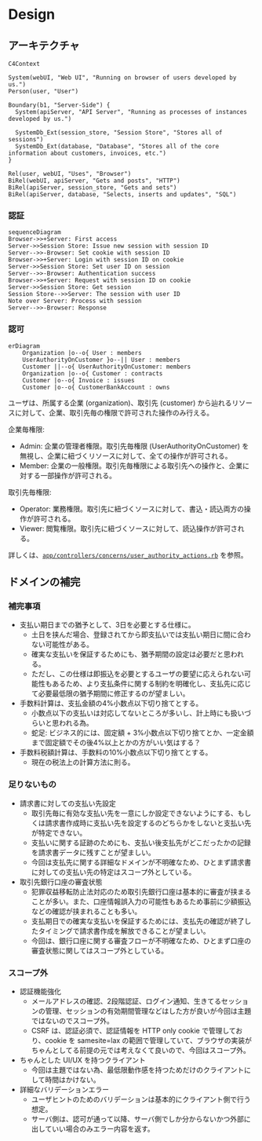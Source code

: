 # Design

## アーキテクチャ

```mermaid
C4Context

System(webUI, "Web UI", "Running on browser of users developed by us.")
Person(user, "User")

Boundary(b1, "Server-Side") {
  System(apiServer, "API Server", "Running as processes of instances developed by us.")

  SystemDb_Ext(session_store, "Session Store", "Stores all of sessions")
  SystemDb_Ext(database, "Database", "Stores all of the core information about customers, invoices, etc.")
}

Rel(user, webUI, "Uses", "Browser")
BiRel(webUI, apiServer, "Gets and posts", "HTTP")
BiRel(apiServer, session_store, "Gets and sets")
BiRel(apiServer, database, "Selects, inserts and updates", "SQL")
```

### 認証

```mermaid
sequenceDiagram
Browser->>+Server: First access
Server->>Session Store: Issue new session with session ID
Server-->>-Browser: Set cookie with session ID
Browser->>+Server: Login with session ID on cookie
Server->>Session Store: Set user ID on session
Server-->>-Browser: Authentication success
Browser->>+Server: Request with session ID on cookie
Server->>Session Store: Get session
Session Store-->>Server: The session with user ID
Note over Server: Process with session
Server-->>-Browser: Response
```

### 認可

```mermaid
erDiagram
    Organization |o--o{ User : members
    UserAuthorityOnCustomer }o--|| User : members
    Customer ||--o{ UserAuthorityOnCustomer: members
    Organization |o--o{ Customer : contracts
    Customer |o--o{ Invoice : issues
    Customer |o--o{ CustomerBankAccount : owns
```

ユーザは、所属する企業 (organization)、取引先 (customer) から辿れるリソースに対して、企業、取引先毎の権限で許可された操作のみ行える。

企業毎権限:

* Admin: 企業の管理者権限。取引先毎権限 (UserAuthorityOnCustomer) を無視し、企業に紐づくリソースに対して、全ての操作が許可される。
* Member: 企業の一般権限。取引先毎権限による取引先への操作と、企業に対する一部操作が許可される。

取引先毎権限:

* Operator: 業務権限。取引先に紐づくソースに対して、書込・読込両方の操作が許可される。
* Viewer: 閲覧権限。取引先に紐づくソースに対して、読込操作が許可される。

詳しくは、[`app/controllers/concerns/user_authority_actions.rb`](./app/controllers/concerns/user_authority_actions.rb) を参照。

## ドメインの補完

### 補完事項

* 支払い期日までの猶予として、3日を必要とする仕様に。
  - 土日を挟んだ場合、登録されてから即支払いでは支払い期日に間に合わない可能性がある。
  - 確実な支払いを保証するためにも、猶予期間の設定は必要だと思われる。
  - ただし、この仕様は即振込を必要とするユーザの要望に応えられない可能性もあるため、より支払条件に関する制約を明確化し、支払先に応じて必要最低限の猶予期間に修正するのが望ましい。
* 手数料計算は、支払金額の4%小数点以下切り捨てとする。
  - 小数点以下の支払いは対応してないところが多いし、計上時にも扱いづらいと思われる為。
  - 蛇足: ビジネス的には、固定額 + 3%小数点以下切り捨てとか、一定金額まで固定額でその後4%以上とかの方がいい気はする？
* 手数料税額計算は、手数料の10%小数点以下切り捨てとする。
  - 現在の税法上の計算方法に則る。

### 足りないもの

* 請求書に対しての支払い先設定
  - 取引先毎に有効な支払い先を一意にしか設定できないようにする、もしくは請求書作成時に支払い先を設定するのどちらかをしないと支払い先が特定できない。
  - 支払いに関する証跡のためにも、支払い後支払先がどこだったかの記録を請求書データに残すことが望ましい。
  - 今回は支払先に関する詳細なドメインが不明確なため、ひとまず請求書に対しての支払い先の特定はスコープ外としている。
* 取引先銀行口座の審査状態
  - 犯罪収益移転防止法対応のため取引先銀行口座は基本的に審査が挟まることが多い。また、口座情報誤入力の可能性もあるため事前に少額振込などの確認が挟まれることも多い。
  - 支払期日での確実な支払いを保証するためには、支払先の確認が終了したタイミングで請求書作成を解放できることが望ましい。
  - 今回は、銀行口座に関する審査フローが不明確なため、ひとまず口座の審査状態に関してはスコープ外としている。

### スコープ外

* 認証機能強化
  - メールアドレスの確認、2段階認証、ログイン通知、生きてるセッションの管理、セッションの有効期間管理などはした方が良いが今回は主題ではないのでスコープ外。
  - CSRF は、認証必須で、認証情報を HTTP only cookie で管理しており、cookie を samesite=lax の範囲で管理していて、ブラウザの実装がちゃんとしてる前提の元では考えなくて良いので、今回はスコープ外。
* ちゃんとした UI/UX を持つクライアント
  - 今回は主題ではない為、最低限動作感を持つためだけのクライアントにして時間はかけない。
* 詳細なバリデーションエラー
  - ユーザヒントのためのバリデーションは基本的にクライアント側で行う想定。
  - サーバ側は、認可が通って以降、サーバ側でしか分からないかつ外部に出していい場合のみエラー内容を返す。
